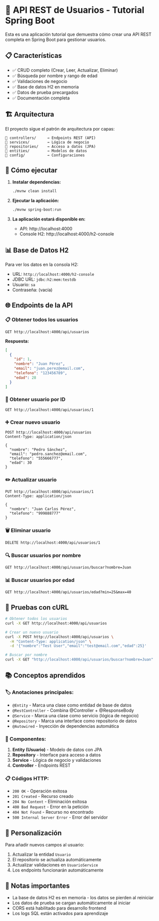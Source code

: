 # 🚀 API REST de Usuarios - Tutorial Spring Boot

Esta es una aplicación tutorial que demuestra cómo crear una API REST completa en Spring Boot para gestionar usuarios.

## 📋 Características

- ✅ CRUD completo (Crear, Leer, Actualizar, Eliminar)
- ✅ Búsqueda por nombre y rango de edad
- ✅ Validaciones de negocio
- ✅ Base de datos H2 en memoria
- ✅ Datos de prueba precargados
- ✅ Documentación completa

## 🏗️ Arquitectura

El proyecto sigue el patrón de arquitectura por capas:

```
📁 controllers/     → Endpoints REST (API)
📁 services/        → Lógica de negocio
📁 repositories/    → Acceso a datos (JPA)
📁 entities/        → Modelos de datos
📁 config/          → Configuraciones
```

## 🚀 Cómo ejecutar

1. **Instalar dependencias:**
   ```bash
   ./mvnw clean install
   ```

2. **Ejecutar la aplicación:**
   ```bash
   ./mvnw spring-boot:run
   ```

3. **La aplicación estará disponible en:**
   - API: http://localhost:4000
   - Console H2: http://localhost:4000/h2-console

## 📊 Base de Datos H2

Para ver los datos en la consola H2:
- URL: `http://localhost:4000/h2-console`
- JDBC URL: `jdbc:h2:mem:testdb`
- Usuario: `sa`
- Contraseña: (vacía)

## 🌐 Endpoints de la API

### 📋 Obtener todos los usuarios
```http
GET http://localhost:4000/api/usuarios
```

**Respuesta:**
```json
[
  {
    "id": 1,
    "nombre": "Juan Pérez",
    "email": "juan.perez@email.com",
    "telefono": "123456789",
    "edad": 28
  }
]
```

### 👤 Obtener usuario por ID
```http
GET http://localhost:4000/api/usuarios/1
```

### ➕ Crear nuevo usuario
```http
POST http://localhost:4000/api/usuarios
Content-Type: application/json

{
  "nombre": "Pedro Sánchez",
  "email": "pedro.sanchez@email.com",
  "telefono": "555666777",
  "edad": 30
}
```

### ✏️ Actualizar usuario
```http
PUT http://localhost:4000/api/usuarios/1
Content-Type: application/json

{
  "nombre": "Juan Carlos Pérez",
  "telefono": "999888777"
}
```

### 🗑️ Eliminar usuario
```http
DELETE http://localhost:4000/api/usuarios/1
```

### 🔍 Buscar usuarios por nombre
```http
GET http://localhost:4000/api/usuarios/buscar?nombre=Juan
```

### 📊 Buscar usuarios por edad
```http
GET http://localhost:4000/api/usuarios/edad?min=25&max=40
```

## 🧪 Pruebas con cURL

```bash
# Obtener todos los usuarios
curl -X GET http://localhost:4000/api/usuarios

# Crear un nuevo usuario
curl -X POST http://localhost:4000/api/usuarios \
  -H "Content-Type: application/json" \
  -d '{"nombre":"Test User","email":"test@email.com","edad":25}'

# Buscar por nombre
curl -X GET "http://localhost:4000/api/usuarios/buscar?nombre=Juan"
```

## 📚 Conceptos aprendidos

### 🏷️ Anotaciones principales:
- `@Entity` - Marca una clase como entidad de base de datos
- `@RestController` - Combina @Controller + @ResponseBody
- `@Service` - Marca una clase como servicio (lógica de negocio)
- `@Repository` - Marca una interface como repositorio de datos
- `@Autowired` - Inyección de dependencias automática

### 🔧 Componentes:
1. **Entity (Usuario)** - Modelo de datos con JPA
2. **Repository** - Interface para acceso a datos
3. **Service** - Lógica de negocio y validaciones
4. **Controller** - Endpoints REST

### 📋 Códigos HTTP:
- `200 OK` - Operación exitosa
- `201 Created` - Recurso creado
- `204 No Content` - Eliminación exitosa
- `400 Bad Request` - Error en la petición
- `404 Not Found` - Recurso no encontrado
- `500 Internal Server Error` - Error del servidor

## 🔧 Personalización

Para añadir nuevos campos al usuario:
1. Actualizar la entidad `Usuario`
2. El repositorio se actualiza automáticamente
3. Actualizar validaciones en `UsuarioService`
4. Los endpoints funcionarán automáticamente

## 📝 Notas importantes

- La base de datos H2 es en memoria - los datos se pierden al reiniciar
- Los datos de prueba se cargan automáticamente al iniciar
- CORS está habilitado para desarrollo frontend
- Los logs SQL están activados para aprendizaje
